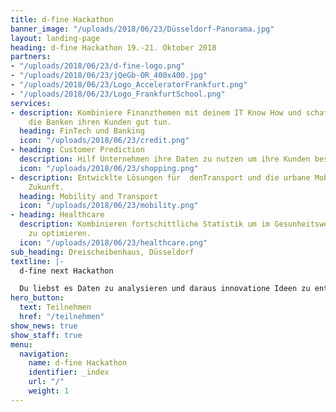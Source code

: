```yaml
---
title: d-fine Hackathon
banner_image: "/uploads/2018/06/23/Düsseldorf-Panorama.jpg"
layout: landing-page
heading: d-fine Hackathon 19.-21. Oktober 2018
partners:
- "/uploads/2018/06/23/d-fine-logo.png"
- "/uploads/2018/06/23/jQeGb-OR_400x400.jpg"
- "/uploads/2018/06/23/Logo_AcceleratorFrankfurt.png"
- "/uploads/2018/06/23/Logo_FrankfurtSchool.png"
services:
- description: Kombiniere Finanzthemen mit deinem IT Know How und schaffe Lösungen
    die Banken ihren Kunden gut tun.
  heading: FinTech und Banking
  icon: "/uploads/2018/06/23/credit.png"
- heading: Customer Prediction
  description: Hilf Unternehmen ihre Daten zu nutzen um ihre Kunden besser zu verstehen.
  icon: "/uploads/2018/06/23/shopping.png"
- description: Entwicklte Lösungen für  denTransport und die urbane Mobilität der
    Zukunft.
  heading: Mobility and Transport
  icon: "/uploads/2018/06/23/mobility.png"
- heading: Healthcare
  description: Kombinieren fortschittliche Statistik um im Gesunheitswesen Prozesse
    zu optimieren.
  icon: "/uploads/2018/06/23/healthcare.png"
sub_heading: Dreischeibenhaus, Düsseldorf
textline: |-
  d-fine next Hackathon

  Du liebst es Daten zu analysieren und daraus innovatione Ideen zu entwicklen? Du hast Programmiererfahrung? Nimm die Challenge an und entwickle im Team eine einzigartige Data Science Lösung. Dich erwartet ein spannendes Wochenede mit motivierten IT-Talenten in exklusiver Atmosphere.
hero_button:
  text: Teilnehmen
  href: "/teilnehmen"
show_news: true
show_staff: true
menu:
  navigation:
    name: d-fine Hackathon
    identifier: _index
    url: "/"
    weight: 1
---
```

